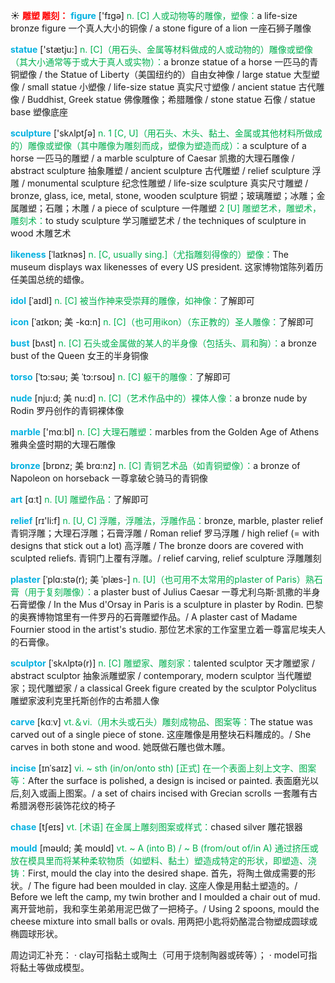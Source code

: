 ☀ <font color="red">**雕塑 雕刻：**</font>
<font color="sky blue">**figure**</font> ['fɪɡə] 
<font color="#00b050">n. [C] 人或动物等的雕像，塑像：</font>a life-size bronze figure 一个真人大小的铜像 / a stone figure of a lion 一座石狮子雕像

<font color="sky blue">**statue**</font> ['stætju:] 
<font color="#00b050">n. [C]（用石头、金属等材料做成的人或动物的）雕像或塑像（其大小通常等于或大于真人或实物）：</font>a bronze statue of a horse 一匹马的青铜塑像 / the Statue of Liberty（美国纽约的）自由女神像 / large statue 大型塑像 / small statue 小塑像 / life-size statue 真实尺寸塑像 / ancient statue 古代雕像 / Buddhist, Greek statue 佛像雕像；希腊雕像 / stone statue 石像 / statue base 塑像底座

<font color="sky blue">**sculpture**</font> ['skʌlptʃə] 
<font color="#00b050">n. 1 [C, U]（用石头、木头、黏土、金属或其他材料所做成的）雕像或塑像（其中雕像为雕刻而成，塑像为塑造而成）：</font>a sculpture of a horse 一匹马的雕塑 / a marble sculpture of Caesar 凯撒的大理石雕像 / abstract sculpture 抽象雕塑 / ancient sculpture 古代雕塑 / relief sculpture 浮雕 / monumental sculpture 纪念性雕塑 / life-size sculpture 真实尺寸雕塑 / bronze, glass, ice, metal, stone, wooden sculpture 铜塑；玻璃雕塑；冰雕；金属雕塑；石雕；木雕 / a piece of sculpture 一件雕塑 <font color="#00b050">2 [U] 雕塑艺术，雕塑术，雕刻术：</font>to study sculpture 学习雕塑艺术 / the techniques of sculpture in wood 木雕艺术
                      
<font color="sky blue">**likeness**</font> [ˈlaɪknəs]
<font color="#00b050">n. [C, usually sing.]（尤指雕刻得像的）塑像：</font>The museum displays wax likenesses of every US president. 这家博物馆陈列着历任美国总统的蜡像。

<font color="sky blue">**idol**</font> [ˈaɪdl]
<font color="#00b050">n. [C] 被当作神来受崇拜的雕像，如神像：</font>了解即可                   

<font color="sky blue">**icon**</font> [ˈaɪkɒn; 美 -kɑ:n]
<font color="#00b050">n. [C]（也可用ikon）（东正教的）圣人雕像：</font>了解即可   

<font color="sky blue">**bust**</font> [bʌst]
<font color="#00b050">n. [C] 石头或金属做的某人的半身像（包括头、肩和胸）：</font>a bronze bust of the Queen 女王的半身铜像
           
<font color="sky blue">**torso**</font> [ˈtɔ:səʊ; 美 ˈtɔ:rsoʊ]
<font color="#00b050">n. [C] 躯干的雕像：</font>了解即可
           
<font color="sky blue">**nude**</font> [nju:d; 美 nu:d]
<font color="#00b050">n. [C]（艺术作品中的）裸体人像：</font>a bronze nude by Rodin 罗丹创作的青铜裸体像

<font color="sky blue">**marble**</font> ['mɑːbl] 
<font color="#00b050">n. [C] 大理石雕塑：</font>marbles from the Golden Age of Athens 雅典全盛时期的大理石雕像
           
<font color="sky blue">**bronze**</font> [brɒnz; 美 brɑ:nz]
<font color="#00b050">n. [C] 青铜艺术品（如青铜塑像）：</font>a bronze of Napoleon on horseback 一尊拿破仑骑马的青铜像

<font color="sky blue">**art**</font> [ɑːt] 
<font color="#00b050">n. [U] 雕塑作品：</font>了解即可

<font color="sky blue">**relief**</font> [rɪ'li:f] 
<font color="#00b050">n. [U, C] 浮雕，浮雕法，浮雕作品：</font>bronze, marble, plaster relief 青铜浮雕；大理石浮雕；石膏浮雕 / Roman relief 罗马浮雕 / high relief (= with designs that stick out a lot) 高浮雕 / The bronze doors are covered with sculpted reliefs. 青铜门上覆有浮雕。/ relief carving, relief sculpture 浮雕雕刻
           
<font color="sky blue">**plaster**</font> [ˈplɑ:stə(r); 美 ˈplæs-]
<font color="#00b050">n. [U]（也可用不太常用的plaster of Paris）熟石膏（用于复刻雕像）：</font>a plaster bust of Julius Caesar 一尊尤利乌斯·凯撒的半身石膏塑像 / In the Mus d'Orsay in Paris is a sculpture in plaster by Rodin. 巴黎的奥赛博物馆里有一件罗丹的石膏雕塑作品。/ A plaster cast of Madame Fournier stood in the artist's studio. 那位艺术家的工作室里立着一尊富尼埃夫人的石膏像。

<font color="sky blue">**sculptor**</font> [ˈskʌlptə(r)]
<font color="#00b050">n. [C] 雕塑家、雕刻家：</font>talented sculptor 天才雕塑家 / abstract sculptor 抽象派雕塑家 / contemporary, modern sculptor 当代雕塑家；现代雕塑家 / a classical Greek figure created by the sculptor Polyclitus 雕塑家波利克里托斯创作的古希腊人像

<font color="sky blue">**carve**</font> [kɑːv] 
<font color="#00b050">vt.＆vi.（用木头或石头）雕刻成物品、图案等：</font>The statue was carved out of a single piece of stone. 这座雕像是用整块石料雕成的。/ She carves in both stone and wood. 她既做石雕也做木雕。
           
<font color="sky blue">**incise**</font> [ɪnˈsaɪz]
<font color="#00b050">vi. ~ sth (in/on/onto sth) [正式] 在一个表面上刻上文字、图案等：</font>After the surface is polished, a design is incised or painted. 表面磨光以后,刻入或画上图案。/ a set of chairs incised with Grecian scrolls 一套雕有古希腊涡卷形装饰花纹的椅子           

<font color="sky blue">**chase**</font> [tʃeɪs]
<font color="#00b050">vt. [术语] 在金属上雕刻图案或样式：</font>chased silver 雕花银器           

<font color="sky blue">**mould**</font> [məʊld; 美 moʊld]
<font color="#00b050">vt. ~ A (into B) / ~ B (from/out of/in A) 通过挤压或放在模具里而将某种柔软物质（如塑料、黏土）塑造成特定的形状，即塑造、浇铸：</font>First, mould the clay into the desired shape. 首先，将陶土做成需要的形状。/ The figure had been moulded in clay. 这座人像是用黏土塑造的。/ Before we left the camp, my twin brother and I moulded a chair out of mud. 离开营地前，我和孪生弟弟用泥巴做了一把椅子。/ Using 2 spoons, mould the cheese mixture into small balls or ovals. 用两把小匙将奶酪混合物塑成圆球或椭圆球形状。

周边词汇补充：
· clay可指黏土或陶土（可用于烧制陶器或砖等）；
· model可指将黏土等做成模型。
